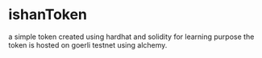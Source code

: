 # ishanToken
a simple token created using hardhat and solidity for learning purpose 
the token is hosted on goerli testnet using alchemy.
